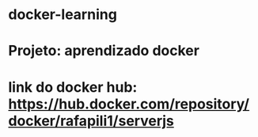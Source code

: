 # docker-learning

# Projeto: aprendizado docker

# link do docker hub: https://hub.docker.com/repository/docker/rafapili1/serverjs
